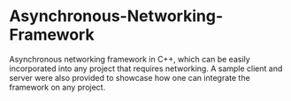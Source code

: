 # Asynchronous-Networking-Framework
Asynchronous networking framework in C++, which can be easily incorporated into any project that requires networking. A sample client and server were also provided to showcase how one can integrate the framework on any project.
